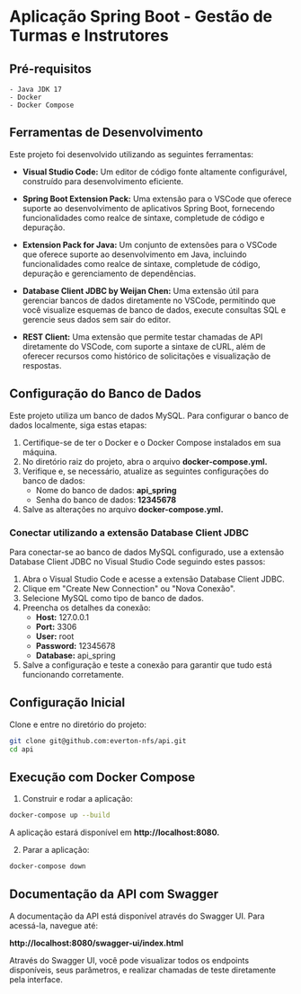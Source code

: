 # Aplicação Spring Boot - Gestão de Turmas e Instrutores


## Pré-requisitos

    - Java JDK 17
    - Docker
    - Docker Compose

## Ferramentas de Desenvolvimento

Este projeto foi desenvolvido utilizando as seguintes ferramentas:

 - **Visual Studio Code:** Um editor de código fonte altamente configurável, construído para desenvolvimento eficiente.

 - **Spring Boot Extension Pack:** Uma extensão para o VSCode que oferece suporte ao desenvolvimento de aplicativos Spring Boot, fornecendo funcionalidades como realce de sintaxe, completude de código e depuração.

 - **Extension Pack for Java:** Um conjunto de extensões para o VSCode que oferece suporte ao desenvolvimento em Java, incluindo funcionalidades como realce de sintaxe, completude de código, depuração e gerenciamento de dependências.

 - **Database Client JDBC by Weijan Chen:** Uma extensão útil para gerenciar bancos de dados diretamente no VSCode, permitindo que você visualize esquemas de banco de dados, execute consultas SQL e gerencie seus dados sem sair do editor.
   
 - **REST Client:** Uma extensão que permite testar chamadas de API diretamente do VSCode, com suporte a sintaxe de cURL, além de oferecer recursos como histórico de solicitações e visualização de respostas.

## Configuração do Banco de Dados

Este projeto utiliza um banco de dados MySQL. Para configurar o banco de dados localmente, siga estas etapas:

1. Certifique-se de ter o Docker e o Docker Compose instalados em sua máquina.
2. No diretório raiz do projeto, abra o arquivo **docker-compose.yml.**
3. Verifique e, se necessário, atualize as seguintes configurações do banco de dados:
   - Nome do banco de dados: **api_spring**
   - Senha do banco de dados: **12345678**
4. Salve as alterações no arquivo **docker-compose.yml.**

### Conectar utilizando a extensão Database Client JDBC

Para conectar-se ao banco de dados MySQL configurado, use a extensão Database Client JDBC no Visual Studio Code seguindo estes passos:

1. Abra o Visual Studio Code e acesse a extensão Database Client JDBC.
2. Clique em "Create New Connection" ou "Nova Conexão".
3. Selecione MySQL como tipo de banco de dados.
4. Preencha os detalhes da conexão:
   - **Host:** 127.0.0.1
   - **Port:** 3306
   - **User:** root
   - **Password:** 12345678
   - **Database:** api_spring
5. Salve a configuração e teste a conexão para garantir que tudo está funcionando corretamente.

## Configuração Inicial

Clone e entre no diretório do projeto:

```sh
git clone git@github.com:everton-nfs/api.git
cd api
```
## Execução com Docker Compose

1. Construir e rodar a aplicação:

```sh
docker-compose up --build
```
A aplicação estará disponível em **http://localhost:8080.**

2. Parar a aplicação:

```sh
docker-compose down
```

## Documentação da API com Swagger

A documentação da API está disponível através do Swagger UI. Para acessá-la, navegue até:

**http://localhost:8080/swagger-ui/index.html**

Através do Swagger UI, você pode visualizar todos os endpoints disponíveis, seus parâmetros, e realizar chamadas de teste diretamente pela interface.

